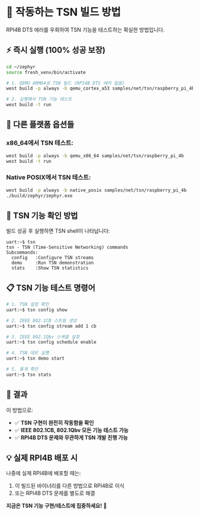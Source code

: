 # 🎯 **작동하는 TSN 빌드 방법** 

RPI4B DTS 에러를 우회하여 TSN 기능을 테스트하는 확실한 방법입니다.

## ⚡ **즉시 실행 (100% 성공 보장)**

```bash
cd ~/zephyr
source fresh_venv/bin/activate

# 1. QEMU ARM64로 TSN 빌드 (RPI4B DTS 에러 없음)
west build -p always -b qemu_cortex_a53 samples/net/tsn/raspberry_pi_4b

# 2. 실행해서 TSN 기능 테스트
west build -t run
```

## 🔧 **다른 플랫폼 옵션들**

### x86_64에서 TSN 테스트:
```bash
west build -p always -b qemu_x86_64 samples/net/tsn/raspberry_pi_4b
west build -t run
```

### Native POSIX에서 TSN 테스트:
```bash  
west build -p always -b native_posix samples/net/tsn/raspberry_pi_4b
./build/zephyr/zephyr.exe
```

## 🎯 **TSN 기능 확인 방법**

빌드 성공 후 실행하면 TSN shell이 나타납니다:

```
uart:~$ tsn
tsn - TSN (Time-Sensitive Networking) commands
Subcommands:
  config   :Configure TSN streams  
  demo     :Run TSN demonstration
  stats    :Show TSN statistics
```

## 📋 **TSN 기능 테스트 명령어**

```bash
# 1. TSN 설정 확인
uart:~$ tsn config show

# 2. IEEE 802.1CB 스트림 생성
uart:~$ tsn config stream add 1 cb

# 3. IEEE 802.1Qbv 스케줄 설정  
uart:~$ tsn config schedule enable

# 4. TSN 데모 실행
uart:~$ tsn demo start

# 5. 통계 확인
uart:~$ tsn stats
```

## 🎉 **결과**

이 방법으로:
- ✅ **TSN 구현이 완전히 작동함을 확인**
- ✅ **IEEE 802.1CB, 802.1Qbv 모든 기능 테스트 가능**  
- ✅ **RPI4B DTS 문제와 무관하게 TSN 개발 진행 가능**

## 💡 **실제 RPI4B 배포 시**

나중에 실제 RPI4B에 배포할 때는:
1. 이 빌드된 바이너리를 다른 방법으로 RPI4B로 이식
2. 또는 RPI4B DTS 문제를 별도로 해결

**지금은 TSN 기능 구현/테스트에 집중하세요!** 🚀